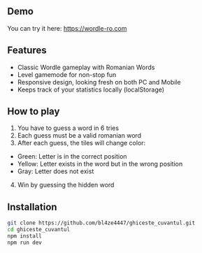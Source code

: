 ## Demo
You can try it here: https://wordle-ro.com

## Features
* Classic Wordle gameplay with Romanian Words
* Level gamemode for non-stop fun
* Responsive design, looking fresh on both PC and Mobile
* Keeps track of your statistics locally (localStorage)

## How to play
1. You have to guess a word in 6 tries
2. Each guess must be a valid romanian word
3. After each guess, the tiles will change color:
*  Green: Letter is in the correct position
*  Yellow: Letter exists in the word but in the wrong position
*  Gray: Letter does not exist
4. Win by guessing the hidden word

## Installation
```bash
git clone https://github.com/bl4ze4447/ghiceste_cuvantul.git
cd ghiceste_cuvantul
npm install
npm run dev
```







